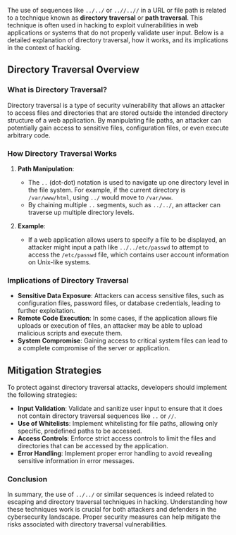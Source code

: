 The use of sequences like `../../` or `..//..//` in a URL or file path is related to a technique known as **directory traversal** or **path traversal**. This technique is often used in hacking to exploit vulnerabilities in web applications or systems that do not properly validate user input. Below is a detailed explanation of directory traversal, how it works, and its implications in the context of hacking.

## Directory Traversal Overview

### What is Directory Traversal?

Directory traversal is a type of security vulnerability that allows an attacker to access files and directories that are stored outside the intended directory structure of a web application. By manipulating file paths, an attacker can potentially gain access to sensitive files, configuration files, or even execute arbitrary code.

### How Directory Traversal Works

1. **Path Manipulation**:
   - The `..` (dot-dot) notation is used to navigate up one directory level in the file system. For example, if the current directory is `/var/www/html`, using `../` would move to `/var/www`.
   - By chaining multiple `..` segments, such as `../../`, an attacker can traverse up multiple directory levels.

2. **Example**:
   - If a web application allows users to specify a file to be displayed, an attacker might input a path like `../../etc/passwd` to attempt to access the `/etc/passwd` file, which contains user account information on Unix-like systems.

### Implications of Directory Traversal

- **Sensitive Data Exposure**: Attackers can access sensitive files, such as configuration files, password files, or database credentials, leading to further exploitation.
- **Remote Code Execution**: In some cases, if the application allows file uploads or execution of files, an attacker may be able to upload malicious scripts and execute them.
- **System Compromise**: Gaining access to critical system files can lead to a complete compromise of the server or application.

## Mitigation Strategies

To protect against directory traversal attacks, developers should implement the following strategies:

- **Input Validation**: Validate and sanitize user input to ensure that it does not contain directory traversal sequences like `..` or `//`.
- **Use of Whitelists**: Implement whitelisting for file paths, allowing only specific, predefined paths to be accessed.
- **Access Controls**: Enforce strict access controls to limit the files and directories that can be accessed by the application.
- **Error Handling**: Implement proper error handling to avoid revealing sensitive information in error messages.

### Conclusion

In summary, the use of `../../` or similar sequences is indeed related to escaping and directory traversal techniques in hacking. Understanding how these techniques work is crucial for both attackers and defenders in the cybersecurity landscape. Proper security measures can help mitigate the risks associated with directory traversal vulnerabilities.

